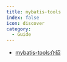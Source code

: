 ```yaml
---
title: mybatis-tools
index: false
icon: discover
category:
  - Guide
---
```


- [mybatis-tools介绍](mybatis-tools.md)